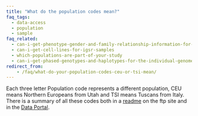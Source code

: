 ```yaml
---
title: "What do the population codes mean?"
faq_tags:
  - data-access
  - population
  - sample
faq_related:
  - can-i-get-phenotype-gender-and-family-relationship-information-for-the-individuals
  - can-i-get-cell-lines-for-igsr-samples
  - which-populations-are-part-of-your-study
  - can-i-get-phased-genotypes-and-haplotypes-for-the-individual-genomes
redirect_from:
    - /faq/what-do-your-population-codes-ceu-or-tsi-mean/
---
```


Each three letter Population code represents a different population, CEU means Northern Europeans from Utah and TSI means Tuscans from Italy. There is a summary of all these codes both in a [readme](http://ftp.1000genomes.ebi.ac.uk/vol1/ftp/README.populations) on the ftp site and in the [Data Portal](https://www.internationalgenome.org/data-portal/population).
